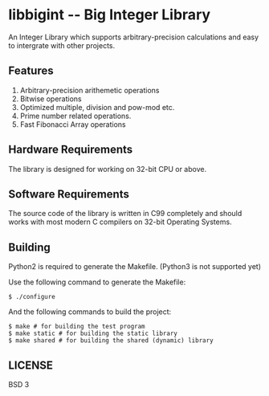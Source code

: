 libbigint -- Big Integer Library
================================

An Integer Library which supports arbitrary-precision calculations and 
easy to intergrate with other projects.


Features
--------
1. Arbitrary-precision arithemetic operations
2. Bitwise operations
3. Optimized multiple, division and pow-mod etc.
4. Prime number related operations.
5. Fast Fibonacci Array operations


Hardware Requirements
---------------------
The library is designed for working on 32-bit CPU or above.


Software Requirements
---------------------
The source code of the library is written in C99 completely and 
should works with most modern C compilers on 32-bit Operating Systems.


Building
--------
Python2 is required to generate the Makefile. 
(Python3 is not supported yet)

Use the following command to generate the Makefile:
```
$ ./configure
```

And the following commands to build the project:
```
$ make # for building the test program
$ make static # for building the static library
$ make shared # for building the shared (dynamic) library
```

LICENSE
-------
BSD 3

